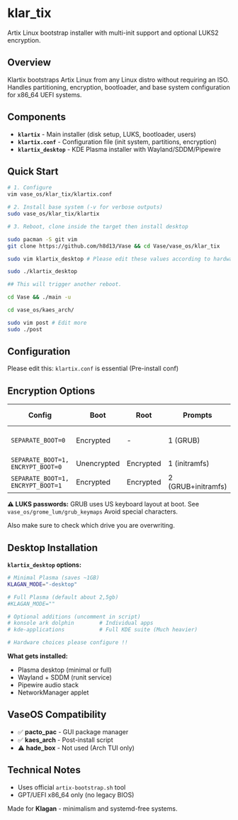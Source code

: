 # klar_tix

Artix Linux bootstrap installer with multi-init support and optional LUKS2 encryption.

## Overview

Klartix bootstraps Artix Linux from any Linux distro without requiring an ISO. 
Handles partitioning, encryption, bootloader, and base system configuration for x86_64 UEFI systems.

## Components

- **`klartix`** - Main installer (disk setup, LUKS, bootloader, users)
- **`klartix.conf`** - Configuration file (init system, partitions, encryption)
- **`klartix_desktop`** - KDE Plasma installer with Wayland/SDDM/Pipewire

## Quick Start

```bash
# 1. Configure
vim vase_os/klar_tix/klartix.conf

# 2. Install base system (-v for verbose outputs)
sudo vase_os/klar_tix/klartix

# 3. Reboot, clone inside the target then install desktop

sudo pacman -S git vim
git clone https://github.com/h8d13/Vase && cd Vase/vase_os/klar_tix

sudo vim klartix_desktop # Please edit these values according to hardware.

sudo ./klartix_desktop

## This will trigger another reboot.

cd Vase && ./main -u

cd vase_os/kaes_arch/

sudo vim post # Edit more
sudo ./post

```

## Configuration

Please edit this: `klartix.conf` is essential (Pre-install conf)

## Encryption Options

| Config | Boot | Root | Prompts | Use Case |
|--------|------|------|---------|----------|
| `SEPARATE_BOOT=0` | Encrypted | - | 1 (GRUB) | Simple, single prompt |
| `SEPARATE_BOOT=1, ENCRYPT_BOOT=0` | Unencrypted | Encrypted | 1 (initramfs) | Fast boot |
| `SEPARATE_BOOT=1, ENCRYPT_BOOT=1` | Encrypted | Encrypted | 2 (GRUB+initramfs) | Maximum security |

**⚠️ LUKS passwords:** GRUB uses US keyboard layout at boot. See `vase_os/grome_lum/grub_keymaps` Avoid special characters.

Also make sure to check which drive you are overwriting.

## Desktop Installation

**`klartix_desktop` options:**

```bash
# Minimal Plasma (saves ~1GB)
KLAGAN_MODE="-desktop"

# Full Plasma (default about 2,5gb)
#KLAGAN_MODE=""

# Optional additions (uncomment in script)
# konsole ark dolphin        # Individual apps
# kde-applications           # Full KDE suite (Much heavier)

# Hardware choices please configure !! 
```

**What gets installed:**
- Plasma desktop (minimal or full)
- Wayland + SDDM (runit service)
- Pipewire audio stack
- NetworkManager applet

## VaseOS Compatibility

- ✅ **pacto_pac** - GUI package manager 
- ✅ **kaes_arch** - Post-install script
- ⚠️ **hade_box** - Not used (Arch TUI only)

## Technical Notes

- Uses official `artix-bootstrap.sh` tool
- GPT/UEFI x86_64 only (no legacy BIOS)

Made for **Klagan** - minimalism and systemd-free systems.
